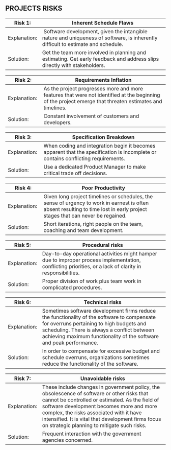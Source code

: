## PROJECTS RISKS

|Risk 1:| Inherent Schedule Flaws |
|---|---|
|Explanation: | Software development, given the intangible nature and uniqueness of software, is inherently difficult to estimate and schedule.|
|Solution: | Get the team more involved in planning and estimating. Get early feedback and address slips directly with stakeholders.|

|Risk 2: |Requirements Inflation|
|---|---|
|Explanation: |As the project progresses more and more features that were not identified at the beginning of the project emerge that threaten estimates and timelines.|
|Solution: |Constant involvement of customers and developers.|

|Risk 3: |Specification Breakdown|
|---|---|
|Explanation: |When coding and integration begin it becomes apparent that the specification is incomplete or contains conflicting requirements.|
|Solution: |Use a dedicated Product Manager to make critical trade off decisions.|

|Risk 4: |Poor Productivity|
|---|---|
|Explanation: |Given long project timelines or schedules, the sense of urgency to work in earnest is often absent resulting to time lost in early project stages that can never be regained.|
|Solution: |Short iterations, right people on the team, coaching and team development.|

|Risk 5: |Procedural risks|
|---|---|
|Explanation: |Day-to-day operational activities might hamper due to improper process implementation, conflicting priorities, or a lack of clarity in responsibilities.|
|Solution: |Proper division of work plus team work in complicated procedures.|

|Risk 6: |Technical risks|
|---|---|
|Explanation: |Sometimes software development firms reduce the functionality of the software to compensate for overruns pertaining to high budgets and scheduling. There is always a conflict between achieving maximum functionality of the software and peak performance.|
|Solution: |In order to compensate for excessive budget and schedule overruns, organizations sometimes reduce the functionality of the software.|

|Risk 7: |Unavoidable risks|
|---|---|
|Explanation: |These include changes in government policy, the obsolescence of software or other risks that cannot be controlled or estimated. As the field of software development becomes more and more complex, the risks associated with it have intensified. It is vital that development firms focus on strategic planning to mitigate such risks.|
|Solution: |Frequent interaction with the government agencies concerned.|





